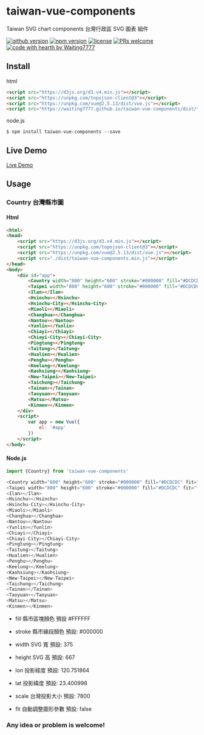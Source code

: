 # taiwan-vue-components
Taiwan SVG chart components
台灣行政區 SVG 圖表 組件 

[![github version](https://img.shields.io/github/release/waiting7777/taiwan-vue-components.svg)](https://github.com/waiting7777/taiwan-vue-components/releases/) [![npm version](https://img.shields.io/npm/v/taiwan-vue-components.svg)](https://www.npmjs.com/package/taiwan-vue-components) [![license](https://img.shields.io/github/license/waiting7777/taiwan-vue-components.svg)](https://github.com/waiting7777/taiwan-vue-components/blob/master/LICENSE) [![PRs welcome](https://img.shields.io/badge/PRs-welcome-ff69b4.svg)](https://github.com/waiting7777/taiwan-vue-components/pulls) [![code with hearth by Waiting7777](https://img.shields.io/badge/%3C%2F%3E%20code%20with%20%E2%99%A5-Waiting7777-brightgreen.svg)](https://github.com/waiting7777)

## Install

html
```html
<script src="https://d3js.org/d3.v4.min.js"></script>
<script src="https://unpkg.com/topojson-client@3"></script>
<script src="https://unpkg.com/vue@2.5.13/dist/vue.js"></script>
<script src="https://waiting7777.github.io/taiwan-vue-components/dist/taiwan-vue-components.min.js"></script>
```

node.js
```
$ npm install taiwan-vue-components --save
```

## Live Demo
[Live Demo](https://waiting7777.github.io/taiwan-vue-components/index.html)

## Usage

### Country 台灣縣市圖

#### Html
```html
<html>
<head>
    <script src="https://d3js.org/d3.v4.min.js"></script>
    <script src="https://unpkg.com/topojson-client@3"></script>
    <script src="https://unpkg.com/vue@2.5.13/dist/vue.js"></script>
    <script src="./dist/taiwan-vue-components.min.js"></script>
</head>
<body>
    <div id="app">
        <Country width="800" height="600" stroke="#000000" fill="#DCDCDC" fit="true"></Country>
        <Taipei width="800" height="600" stroke="#000000" fill="#DCDCDC" fit="false" lon="121.54" lat="25.09" scale="100000"></Taipei>
        <Ilan></Ilan>
        <Hsinchu></Hsinchu>
        <Hsinchu-City></Hsinchu-City>
        <Miaoli></Miaoli>
        <Changhua></Changhua>
        <Nantou></Nantou>
        <Yunlin></Yunlin>
        <Chiayi></Chiayi>
        <Chiayi-City></Chiayi-City>
        <Pingtung></Pingtung>
        <Taitung></Taitung>
        <Hualien></Hualien>
        <Penghu></Penghu>
        <Keelung></Keelung>
        <Kaohsiung></Kaohsiung>
        <New-Taipei></New-Taipei>
        <Taichung></Taichung>
        <Tainan></Tainan>
        <Taoyuan></Taoyuan>
        <Matsu></Matsu>
        <Kinmen></Kinmen>
    </div>
    <script>
        var app = new Vue({
            el: '#app'
        })
    </script>
</body>
```

#### Node.js
```js
import {Country} from 'taiwan-vue-components'

<Country width="800" height="600" stroke="#000000" fill="#DCDCDC" fit="true"></Country>
<Taipei width="800" height="600" stroke="#000000" fill="#DCDCDC" fit="false" lon="121.54" lat="25.09" scale="100000"></Taipei>
<Ilan></Ilan>
<Hsinchu></Hsinchu>
<Hsinchu-City></Hsinchu-City>
<Miaoli></Miaoli>
<Changhua></Changhua>
<Nantou></Nantou>
<Yunlin></Yunlin>
<Chiayi></Chiayi>
<Chiayi-City></Chiayi-City>
<Pingtung></Pingtung>
<Taitung></Taitung>
<Hualien></Hualien>
<Penghu></Penghu>
<Keelung></Keelung>
<Kaohsiung></Kaohsiung>
<New-Taipei></New-Taipei>
<Taichung></Taichung>
<Tainan></Tainan>
<Taoyuan></Taoyuan>
<Matsu></Matsu>
<Kinmen></Kinmen>
```

+ fill
    縣市區塊顏色 
    預設 #FFFFFF

+ stroke
    縣市線段顏色 
    預設: #000000

+ width
    SVG 寬 
    預設: 375

+ height
    SVG 高 
    預設: 667

+ lon
    投影經度 
    預設: 120.751864

+ lat
    投影緯度 
    預設: 23.400998

+ scale
    台灣投影大小 
    預設: 7800

+ fit
    自動調整圖形參數
    預設: false

### Any idea or problem is welcome!



